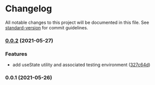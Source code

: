 # Changelog

All notable changes to this project will be documented in this file. See [standard-version](https://github.com/conventional-changelog/standard-version) for commit guidelines.

### [0.0.2](https://github.com/growthops-digital/ext-react/compare/v0.0.1...v0.0.2) (2021-05-27)


### Features

* add useState utility and associated testing environment ([327c64d](https://github.com/growthops-digital/ext-react/commit/327c64d0c4646a486a0328232add7b81e744f8de))

### 0.0.1 (2021-05-26)
